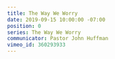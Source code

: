 ```yaml
---
title: The Way We Worry
date: 2019-09-15 10:00:00 -07:00
position: 0
series: The Way We Worry
communicator: Pastor John Huffman
vimeo_id: 360293933
---
```


